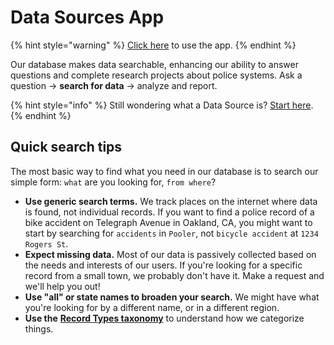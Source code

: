 # Data Sources App

{% hint style="warning" %}
[Click here](https://data-sources.pdap.io) to use the app.
{% endhint %}

Our database makes data searchable, enhancing our ability to answer questions and complete research projects about police systems. Ask a question → **search for data** → analyze and report.

{% hint style="info" %}
Still wondering what a Data Source is? [Start here](terms-and-definitions/what-is-a-data-source.md).
{% endhint %}

## Quick search tips

The most basic way to find what you need in our database is to search our simple form: `what` are you looking for, `from where`?

* **Use generic search terms.** We track places on the internet where data is found, not individual records. If you want to find a police record of a bike accident on Telegraph Avenue in Oakland, CA, you might want to start by searching for `accidents` in `Pooler`, not `bicycle accident` at `1234 Rogers St`.
* **Expect missing data.** Most of our data is passively collected based on the needs and interests of our users. If you're looking for a specific record from a small town, we probably don't have it. Make a request and we'll help you out!
* **Use "all" or state names to broaden your search.** We might have what you're looking for by a different name, or in a different region.
* **Use the** [**Record Types taxonomy**](data-dictionaries/record-types-taxonomy.md) to understand how we categorize things.
